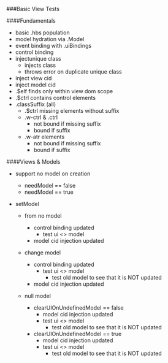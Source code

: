 ###Basic View Tests

####Fundamentals
* basic .hbs population
* model hydration via .Model
* event binding with .uiBindings  
* control binding
* injectunique class
    * injects class
    * throws error on duplicate unique class
* inject view cid
* inject model cid
* .$elf finds only within view dom scope
* .$ctrl contains control elements
* .classSuffix (all)
    * .$ctrl missing elements without suffix
    * .w-ctrl & .ctrl
        * not bound if missing suffix
        * bound if suffix
    * .w-atr elements
        * not bound if missing suffix
        * bound if suffix 
  
####Views & Models               
* support no model on creation 
    * needModel == false
    * needModel == true
  
* setModel
    * from no model 
        * control binding updated
            * test ui <> model
        * model cid injection updated
    * change model 
        * control binding updated
            * test ui <> model
                * test old model to see that it is NOT updated
        * model cid injection updated
        
    * null model
        * clearUIOnUndefinedModel == false
            * model cid injection updated
            * test ui <> model
                * test old model to see that it is NOT updated
        * clearUIOnUndefinedModel == true
            * model cid injection updated
            * test ui <> model
                * test old model to see that it is NOT updated
